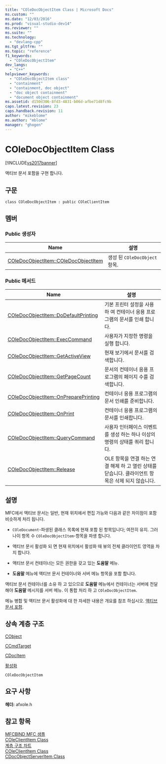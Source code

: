 ```yaml
---
title: "COleDocObjectItem Class | Microsoft Docs"
ms.custom: ""
ms.date: "12/03/2016"
ms.prod: "visual-studio-dev14"
ms.reviewer: ""
ms.suite: ""
ms.technology: 
  - "devlang-cpp"
ms.tgt_pltfrm: ""
ms.topic: "reference"
f1_keywords: 
  - "COleDocObjectItem"
dev_langs: 
  - "C++"
helpviewer_keywords: 
  - "COleDocObjectItem class"
  - "containment"
  - "containment, doc object"
  - "doc object containment"
  - "document object containment"
ms.assetid: d150d306-8fd3-4831-b06d-afbe71d8fc9b
caps.latest.revision: 23
caps.handback.revision: 11
author: "mikeblome"
ms.author: "mblome"
manager: "ghogen"
---
```

# COleDocObjectItem Class
[!INCLUDE[vs2017banner](../../assembler/inline/includes/vs2017banner.md)]

액티브 문서 포함을 구현 합니다.  
  
## 구문  
  
```  
class COleDocObjectItem : public COleClientItem  
```  
  
## 멤버  
  
### Public 생성자  
  
|Name|설명|  
|----------|--------|  
|[COleDocObjectItem::COleDocObjectItem](../Topic/COleDocObjectItem::COleDocObjectItem.md)|생성 된 `COleDocObject` 항목.|  
  
### Public 메서드  
  
|Name|설명|  
|----------|--------|  
|[COleDocObjectItem::DoDefaultPrinting](../Topic/COleDocObjectItem::DoDefaultPrinting.md)|기본 프린터 설정을 사용 하 여 컨테이너 응용 프로그램의 문서를 인쇄 합니다.|  
|[COleDocObjectItem::ExecCommand](../Topic/COleDocObjectItem::ExecCommand.md)|사용자가 지정한 명령을 실행 합니다.|  
|[COleDocObjectItem::GetActiveView](../Topic/COleDocObjectItem::GetActiveView.md)|현재 보기에서 문서를 검색합니다.|  
|[COleDocObjectItem::GetPageCount](../Topic/COleDocObjectItem::GetPageCount.md)|문서의 컨테이너 응용 프로그램의 페이지 수를 검색합니다.|  
|[COleDocObjectItem::OnPreparePrinting](../Topic/COleDocObjectItem::OnPreparePrinting.md)|컨테이너 응용 프로그램의 문서 인쇄를 준비합니다.|  
|[COleDocObjectItem::OnPrint](../Topic/COleDocObjectItem::OnPrint.md)|컨테이너 응용 프로그램의 문서를 인쇄합니다.|  
|[COleDocObjectItem::QueryCommand](../Topic/COleDocObjectItem::QueryCommand.md)|사용자 인터페이스 이벤트를 생성 하는 하나 이상의 명령의 상태를 쿼리 합니다.|  
|[COleDocObjectItem::Release](../Topic/COleDocObjectItem::Release.md)|OLE 항목을 연결 하는 연결 해제 하 고 열린 상태를 닫습니다.  클라이언트 항목은 삭제 되지 않습니다.|  
  
## 설명  
 MFC에서 액티브 문서는 일반, 현재 위치에서 편집 가능와 다음과 같은 차이점이 포함 비슷하게 처리 됩니다.  
  
-   `COleDocument`\-파생된 클래스 목록에 현재 포함 된 항목입니다; 여전히 유지. 그러나이 항목 수 `COleDocObjectItem`\-항목을 파생 합니다.  
  
-   액티브 문서 활성화 되 면 현재 위치에서 활성화 때 뷰의 전체 클라이언트 영역을 차지 합니다.  
  
-   액티브 문서 컨테이너는 모든 권한을 갖고 있는  **도움말** 메뉴.  
  
-   **도움말** 메뉴에 액티브 문서 컨테이너와 서버 메뉴 항목을 포함 합니다.  
  
 액티브 문서 컨테이너를 소유 하 고 있으므로  **도움말** 메뉴에서 컨테이너는 서버에 전달 해야  **도움말** 메시지를 서버 메뉴.  이 통합 처리 하 고 `COleDocObjectItem`.  
  
 메뉴 병합 및 액티브 문서 활성화에 대 한 자세한 내용은 개요를 참조 하십시오.  [액티브 문서 포함](../../mfc/active-document-containment.md).  
  
## 상속 계층 구조  
 [CObject](../../mfc/reference/cobject-class.md)  
  
 [CCmdTarget](../../mfc/reference/ccmdtarget-class.md)  
  
 [CDocItem](../../mfc/reference/cdocitem-class.md)  
  
 [활성화](../../mfc/reference/coleclientitem-class.md)  
  
 `COleDocObjectItem`  
  
## 요구 사항  
 **헤더:**  afxole.h  
  
## 참고 항목  
 [MFCBIND MFC 샘플](../../top/visual-cpp-samples.md)   
 [COleClientItem Class](../../mfc/reference/coleclientitem-class.md)   
 [계층 구조 차트](../../mfc/hierarchy-chart.md)   
 [COleClientItem Class](../../mfc/reference/coleclientitem-class.md)   
 [CDocObjectServerItem Class](../../mfc/reference/cdocobjectserveritem-class.md)